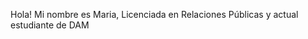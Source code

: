 
<p>Hola! Mi nombre es Maria, Licenciada en Relaciones Públicas y actual estudiante de DAM</p>



<!---
mariafrisone/mariafrisone is a ✨ special ✨ repository because its `README.md` (this file) appears on your GitHub profile.
You can click the Preview link to take a look at your changes.
--->
